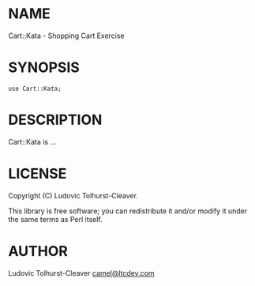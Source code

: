 # NAME

Cart::Kata - Shopping Cart Exercise

# SYNOPSIS

    use Cart::Kata;

# DESCRIPTION

Cart::Kata is ...

# LICENSE

Copyright (C) Ludovic Tolhurst-Cleaver.

This library is free software; you can redistribute it and/or modify
it under the same terms as Perl itself.

# AUTHOR

Ludovic Tolhurst-Cleaver <camel@ltcdev.com>
